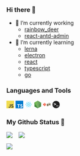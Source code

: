 ### Hi there 👋
- 🔭 I’m currently working
  - [rainbow_deer](https://github.com/guo-jianqiang/rainbow_deer)
  - [react-antd-admin](https://github.com/guo-jianqiang/react-antd-admin)
- 🌱 I’m currently learning
  - [lerna](https://www.lernajs.cn/)
  - [electron](https://www.electronjs.org/docs)
  - [react](https://react.docschina.org/)
  - [typescript](https://www.typescriptlang.org/docs/)
  - [go](https://golang.org/)
### Languages and Tools
<code><img height="20" src="https://raw.githubusercontent.com/github/explore/80688e429a7d4ef2fca1e82350fe8e3517d3494d/topics/javascript/javascript.png"></code>
<code><img height="20" src="https://raw.githubusercontent.com/github/explore/80688e429a7d4ef2fca1e82350fe8e3517d3494d/topics/typescript/typescript.png"></code>
<code><img height="20" src="https://raw.githubusercontent.com/github/explore/80688e429a7d4ef2fca1e82350fe8e3517d3494d/topics/react/react.png"></code>
<code><img height="20" src="https://raw.githubusercontent.com/github/explore/80688e429a7d4ef2fca1e82350fe8e3517d3494d/topics/nodejs/nodejs.png"></code>
<code><img height="20" src="https://raw.githubusercontent.com/github/explore/80688e429a7d4ef2fca1e82350fe8e3517d3494d/topics/git/git.png"></code>
<code><img height="20" src="https://raw.githubusercontent.com/github/explore/80688e429a7d4ef2fca1e82350fe8e3517d3494d/topics/terminal/terminal.png"></code>
### My Github Status 🦸
<div style="display: flex; align-items: flex-start">
    <img style="margin-right: 16px;" src="https://github-readme-stats.vercel.app/api?username=guo-jianqiang&show_icons=true&show_owner=true&count_private=true" />
    <img src="https://github-readme-stats.vercel.app/api/top-langs/?username=guo-jianqiang&layout=compact" />
</div>

![](https://visitor-badge.glitch.me/badge?page_id=guo-jianqiang.visitor-badge)
